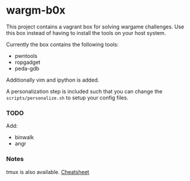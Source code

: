 # wargm-b0x

This project contains a vagrant box for solving wargame challenges. Use this box instead of having to install the tools on your host system.

Currently the box contains the following tools:

- pwntools
- ropgadget
- peda-gdb

Additionally vim and ipython is added. 

A personalization step is included such that you can change the ``scripts/personalize.sh`` to setup your config files.

### TODO
Add:
 - binwalk
 - angr

### Notes
tmux is also available. [Cheatsheet](https://gist.github.com/MohamedAlaa/2961058)
